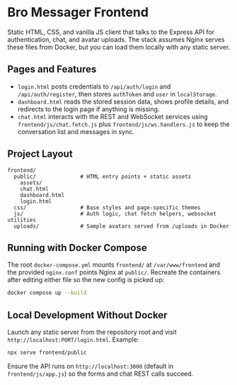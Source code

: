 # Bro Messager Frontend

Static HTML, CSS, and vanilla JS client that talks to the Express API for
authentication, chat, and avatar uploads. The stack assumes Nginx serves these
files from Docker, but you can load them locally with any static server.

## Pages and Features
- `login.html` posts credentials to `/api/auth/login` and `/api/auth/register`,
  then stores `authToken` and `user` in `localStorage`.
- `dashboard.html` reads the stored session data, shows profile details, and
  redirects to the login page if anything is missing.
- `chat.html` interacts with the REST and WebSocket services using
  `frontend/js/chat.fetch.js` plus `frontend/js/ws.handlers.js` to keep the
  conversation list and messages in sync.

## Project Layout
```
frontend/
  public/              # HTML entry points + static assets
    assets/
    chat.html
    dashboard.html
    login.html
  css/                 # Base styles and page-specific themes
  js/                  # Auth logic, chat fetch helpers, websocket utilities
  uploads/             # Sample avatars served from /uploads in Docker
```

## Running with Docker Compose
The root `docker-compose.yml` mounts `frontend/` at `/var/www/frontend` and the
provided `nginx.conf` points Nginx at `public/`. Recreate the containers after
editing either file so the new config is picked up:

```bash
docker compose up --build
```

## Local Development Without Docker
Launch any static server from the repository root and visit
`http://localhost:PORT/login.html`. Example:

```bash
npx serve frontend/public
```

Ensure the API runs on `http://localhost:3000` (default in `frontend/js/app.js`)
so the forms and chat REST calls succeed.
